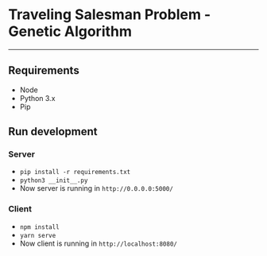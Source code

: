 # Traveling Salesman Problem - Genetic Algorithm

---

## Requirements

- Node
- Python 3.x
- Pip

## Run development

### Server

- `pip install -r requirements.txt`
- `python3 __init__.py`
- Now server is running in `http://0.0.0.0:5000/`

### Client

- `npm install`
- `yarn serve`
- Now client is running in `http://localhost:8080/`
